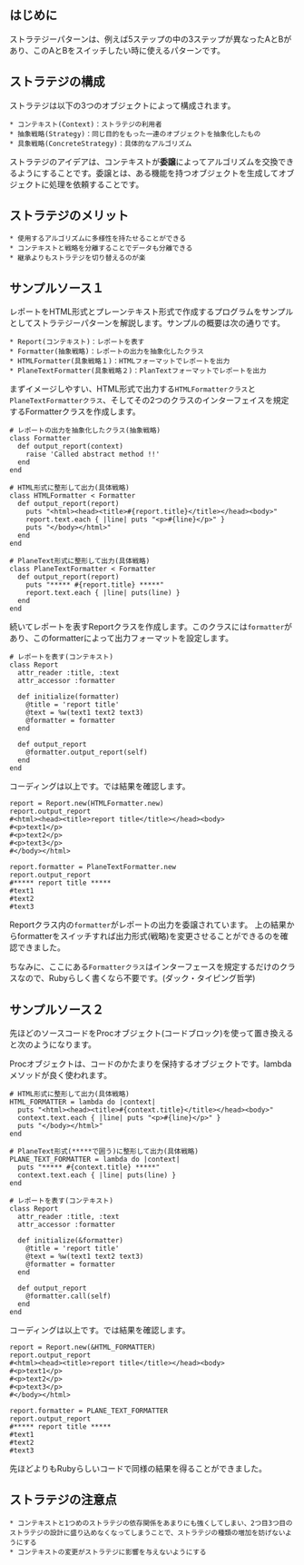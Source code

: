 ## はじめに

ストラテジーパターンは、例えば5ステップの中の3ステップが異なったAとBがあり、このAとBをスイッチしたい時に使えるパターンです。

## ストラテジの構成

ストラテジは以下の3つのオブジェクトによって構成されます。

```
* コンテキスト(Context)：ストラテジの利用者
* 抽象戦略(Strategy)：同じ目的をもった一連のオブジェクトを抽象化したもの
* 具象戦略(ConcreteStrategy)：具体的なアルゴリズム
```

ストラテジのアイデアは、コンテキストが**委譲**によってアルゴリズムを交換できるようにすることです。委譲とは、ある機能を持つオブジェクトを生成してオブジェクトに処理を依頼することです。

## ストラテジのメリット

```
* 使用するアルゴリズムに多様性を持たせることができる
* コンテキストと戦略を分離することでデータも分離できる
* 継承よりもストラテジを切り替えるのが楽
```

## サンプルソース１

レポートをHTML形式とプレーンテキスト形式で作成するプログラムをサンプルとしてストラテジーパターンを解説します。サンプルの概要は次の通りです。

```
* Report(コンテキスト)：レポートを表す
* Formatter(抽象戦略)：レポートの出力を抽象化したクラス
* HTMLFormatter(具象戦略１)：HTMLフォーマットでレポートを出力
* PlaneTextFormatter(具象戦略２)：PlanTextフォーマットでレポートを出力
```

まずイメージしやすい、HTML形式で出力する`HTMLFormatterクラス`と`PlaneTextFormatterクラス`、そしてその2つのクラスのインターフェイスを規定するFormatterクラスを作成します。

```
# レポートの出力を抽象化したクラス(抽象戦略)
class Formatter
  def output_report(context)
    raise 'Called abstract method !!'
  end
end

# HTML形式に整形して出力(具体戦略)
class HTMLFormatter < Formatter
  def output_report(report)
    puts "<html><head><title>#{report.title}</title></head><body>"
    report.text.each { |line| puts "<p>#{line}</p>" }
    puts "</body></html>"
  end
end

# PlaneText形式に整形して出力(具体戦略)
class PlaneTextFormatter < Formatter
  def output_report(report)
    puts "***** #{report.title} *****"
    report.text.each { |line| puts(line) }
  end
end
```

続いてレポートを表すReportクラスを作成します。このクラスには`formatter`があり、このformatterによって出力フォーマットを設定します。

```
# レポートを表す(コンテキスト)
class Report
  attr_reader :title, :text
  attr_accessor :formatter

  def initialize(formatter)
    @title = 'report title'
    @text = %w(text1 text2 text3)
    @formatter = formatter
  end

  def output_report
    @formatter.output_report(self)
  end
end
```

コーディングは以上です。では結果を確認します。

```
report = Report.new(HTMLFormatter.new)
report.output_report
#<html><head><title>report title</title></head><body>
#<p>text1</p>
#<p>text2</p>
#<p>text3</p>
#</body></html>

report.formatter = PlaneTextFormatter.new
report.output_report
#***** report title *****
#text1
#text2
#text3
```

Reportクラス内の`formatter`がレポートの出力を委譲されています。 上の結果からformatterをスイッチすれば出力形式(戦略)を変更させることができるのを確認できました。

ちなみに、ここにある`Formatterクラス`はインターフェースを規定するだけのクラスなので、Rubyらしく書くなら不要です。(ダック・タイピング哲学)

## サンプルソース２

先ほどのソースコードをProcオブジェクト(コードブロック)を使って置き換えると次のようになります。

Procオブジェクトは、コードのかたまりを保持するオブジェクトです。lambdaメソッドが良く使われます。

```
# HTML形式に整形して出力(具体戦略)
HTML_FORMATTER = lambda do |context|
  puts "<html><head><title>#{context.title}</title></head><body>"
  context.text.each { |line| puts "<p>#{line}</p>" }
  puts "</body></html>"
end

# PlaneText形式(*****で囲う)に整形して出力(具体戦略)
PLANE_TEXT_FORMATTER = lambda do |context|
  puts "***** #{context.title} *****"
  context.text.each { |line| puts(line) }
end

# レポートを表す(コンテキスト)
class Report
  attr_reader :title, :text
  attr_accessor :formatter

  def initialize(&formatter)
    @title = 'report title'
    @text = %w(text1 text2 text3)
    @formatter = formatter
  end

  def output_report
    @formatter.call(self)
  end
end
```

コーディングは以上です。では結果を確認します。

```
report = Report.new(&HTML_FORMATTER)
report.output_report
#<html><head><title>report title</title></head><body>
#<p>text1</p>
#<p>text2</p>
#<p>text3</p>
#</body></html>

report.formatter = PLANE_TEXT_FORMATTER
report.output_report
#***** report title *****
#text1
#text2
#text3
```

先ほどよりもRubyらしいコードで同様の結果を得ることができました。

## ストラテジの注意点

```
* コンテキストと1つめのストラテジの依存関係をあまりにも強くしてしまい、2つ目3つ目のストラテジの設計に盛り込めなくなってしまうことで、ストラテジの種類の増加を妨げないようにする
* コンテキストの変更がストラテジに影響を与えないようにする
```